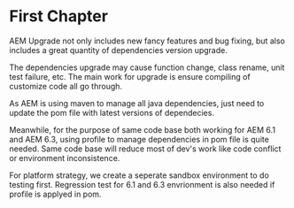 # First Chapter

AEM Upgrade not only includes new fancy features and bug fixing, but also includes a great quantity of dependencies version upgrade.

The dependencies upgrade may cause function change, class rename, unit test failure, etc. The main work for upgrade is ensure compiling of customize code all go through.

As AEM is using maven to manage all java dependencies, just need to update the pom file with latest versions of dependecies.

Meanwhile, for the purpose of same code base both working for AEM 6.1 and AEM 6.3, using profile to manage dependencies in pom file is quite needed. Same code base will reduce most of dev's work like code conflict or environment inconsistence. 

For platform strategy, we create a seperate sandbox environment to do testing first. Regression test for 6.1 and 6.3 envrionment is also needed if profile is applyed in pom.